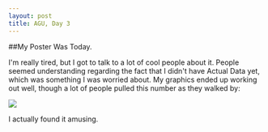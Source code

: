 ```yaml
---
layout: post
title: AGU, Day 3
---
```


##My Poster Was Today.

I'm really tired, but I got to talk to a lot of cool people about it. People
seemed understanding regarding the fact that I didn't have Actual Data yet,
which was something I was worried about. My graphics ended up working out well,
though a lot of people pulled this number as they walked by:

[![](http://farm6.static.flickr.com/5205/5265592692_4eff7f00f9_b.jpg)](http://www.flickr.com/photos/jesusabdullah/5265592692/)

I actually found it amusing.
